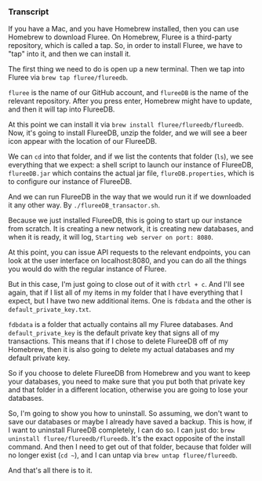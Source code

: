 ### Transcript
If you have a Mac, and you have Homebrew installed, then you can use Homebrew to download Fluree. On Homebrew, Fluree is a third-party repository, which is called a tap. So, in order to install Fluree, we have to "tap" into it, and then we can install it. 

The first thing we need to do is open up a new terminal. Then we tap into Fluree via `brew tap fluree/flureedb`. 

`fluree` is the name of our GitHub account, and `flureeDB` is the name of the relevant repository. After you press enter, Homebrew might have to update, and then it will tap into FlureeDB. 

At this point we can install it via `brew install fluree/flureedb/flureedb`. Now, it's going to install FlureeDB, unzip the folder, and we will see a beer icon appear with the location of our FlureeDB. 

We can ```cd``` into that folder, and if we list the contents that folder (```ls```), we see everything that we expect: a shell script to launch our instance of FlureeDB, `flureeDB.jar` which contains the actual jar file, `flureDB.properties`, which is to configure our instance of FlureeDB. 

And we can run FlureeDB in the way that we would run it if we downloaded it any other way. By `./flureeDB_transactor.sh`. 

Because we just installed FlureeDB, this is going to start up our instance from scratch. It is creating a new network, it is creating new databases, and when it is ready, it will log, `Starting web server on port: 8080`. 

At this point, you can issue API requests to the relevant endpoints, you can look at the user interface on localhost:8080, and you can do all the things you would do with the regular instance of Fluree. 

But in this case, I'm just going to close out of it with `ctrl + c`. And I'll see again, that if I list all of my items in my folder that I have everything that I expect, but I have two new additional items. One is `fdbdata` and the other is `default_private_key.txt`. 

`fdbdata` is a folder that actually contains all my Fluree databases. And `default_private_key` is the default private key that signs all of my transactions. This means that if I chose to delete FlureeDB off of my Homebrew, then it is also going to delete my actual databases and my default private key. 

So if you choose to delete FlureeDB from Homebrew and you want to keep your databases, you need to make sure that you put both that private key and that folder in a different location, otherwise you are going to lose your databases. 

So, I'm going to show you how to uninstall. So assuming, we don't want to save our databases or maybe I already have saved a backup. This is how, if I want to uninstall FlureeDB completely, I can do so. I can just do: `brew uninstall fluree/flureedb/flureedb`. It's the exact opposite of the install command. And then I need to get out of that folder, because that folder will no longer exist (`cd ~`), and I can untap via `brew untap fluree/flureedb`. 

And that's all there is to it. 